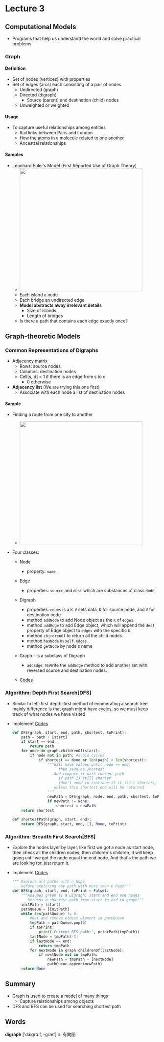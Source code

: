 # Lecture 3

## Computational Models

* Programs that help us understand the world and solve practical problems

### Graph

#### Definition

* Set of nodes (vertices) with properties
* Set of edges (arcs) each consisting of a pair of nodes
    * Undirected (graph)
    * Directed (digraph)
        * Source (parent) and destination (child) nodes
   * Unweighted or weighted

#### Usage

* To capture useful relationships among entities
    * Rail links between Paris and London
    * How the atoms in a molecule related to one another
    * Ancestral relationships

#### Samples

* Leonhard Euler’s Model (First Reported Use of Graph Theory)
    * <img src='https://i.imgur.com/nE4hbIS.png' style="width:400px"/>
    * Each island a node
    * Each bridge an undirected edge
    * **Model abstracts away irrelevant details**
        * Size of islands
        * Length of bridges
   * Is there a path that contains each edge exactly once?

## Graph-theoretic Models

### Common Representations of Digraphs

* Adjacency matrix
    * Rows: source nodes
    * Columns: destination nodes
    * Cell[s, d] = 1 if there is an edge from s to d
        * 0 otherwise
* **Adjacency list** (We are trying this one first)
   * Associate with each node a list of destination nodes

#### Sample

* Finding a route from one city to another
    * <img src='https://i.imgur.com/sadQXWL.png' style="width:400px"/>

* Four classes:
    * Node
        * property: `name`
    * Edge
        * properties: `source` and `dest` which are substances of class `Node`
    * Digraph
        * properties: `edges` is a `K-V` sets data, `K` for source node, and `V` for destination node.
        * method `addNode` to add Node object as the `K` of `edges`.
        * method `addEdge` to add Edge object, which will append the `dest` property of Edge object to `edges` with the specific `K`.
        * method `chirdrenOf` to return all the child nodes
        * method `hasNode` in `self.edges`
        * method `getNode` by node's name
    * Graph - is a subclass of Digraph
        * `addEdge`: rewrite the `addEdge` method to add another set with reversed source and destination nodes.

   * [Codes](https://github.com/erictt/computer-science-learning/tree/master/computational-thinking/unit-1/lecture3-segment2.py) 

### Algorithm: Depth First Search[DFS]

* Similar to left-first depth-first method of enumerating a search tree, mainly difference is that graph might have cycles, so we must keep track of what nodes we have visited

* Implement [Codes](https://github.com/erictt/computer-science-learning/tree/master/computational-thinking/unit-1/lecture3-segment3.py) 

   ```python
   def DFS(graph, start, end, path, shortest, toPrint):
       path = path + [start]     
       if start == end:
           return path
       for node in graph.childrenOf(start):
           if node not in path: #avoid cycles
               if shortest == None or len(path) < len(shortest):
                   """Will have values until node == end,
                        then save as shortest
                      And compare it with current path 
                        if path is still shorter
                        (don't need to continue if it isn't shorter), 
                      unless this shortest one will be returned
                   """
                   newPath = DFS(graph, node, end, path, shortest, toPrint)
                   if newPath != None:
                       shortest = newPath
       return shortest
       
   def shortestPath(graph, start, end):
       return DFS(graph, start, end, [], None, toPrint)
   ```

### Algorithm: Breadth First Search[BFS]

* Explore the nodes layer by layer, like first we got a node as start node, then check all the children nodes, then children's children, it will keep going until we got the node equal the end node. And that's the path we are looking for, just return it.
* Implement [Codes](https://github.com/erictt/computer-science-learning/tree/master/computational-thinking/unit-1/lecture3-segment3.py) 

    ```python
    """ Explore all paths with n hops 
        before exploring any path with more than n hops"""
    def BFS(graph, start, end, toPrint = False):
        """Assumes graph is a Digraph; start and end are nodes
           Returns a shortest path from start to end in graph"""
        initPath = [start]
        pathQueue = [initPath]
        while len(pathQueue) != 0:
            #Get and remove oldest element in pathQueue
            tmpPath = pathQueue.pop(0)
            if toPrint:
                print('Current BFS path:', printPath(tmpPath))
            lastNode = tmpPath[-1]
            if lastNode == end:
                return tmpPath
            for nextNode in graph.childrenOf(lastNode):
                if nextNode not in tmpPath:
                    newPath = tmpPath + [nextNode]
                    pathQueue.append(newPath)
        return None
    ```

## Summary

* Graph is used to create a model of many things
    * Capture relationships among objects
* DFS and BFS can be used for searching shortest path

## Words

**digraph**  ['daiɡrɑ:f, -ɡræf] n. 有向图



